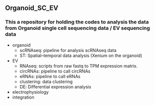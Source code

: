## Organoid_SC_EV

### This a repository for holding the codes to analysis the data from Organoid single cell sequencing data / EV sequencing data

- organoid
  - scRNAseq: pipeline for analysis scRNAseq data
  - ST: Spatial–temporal data analysis (Xenium on the organoid)
- EV 
  - RNAseq: scripts from raw fastq to TPM expression matrix. 
  - circRNAs: pipeline to call circRNAs
  - eRNAs: pipeline to call eRNAs
  - clustering: data clustering
  - DE: Differential expression analysis
- electrophysiology
- integration
